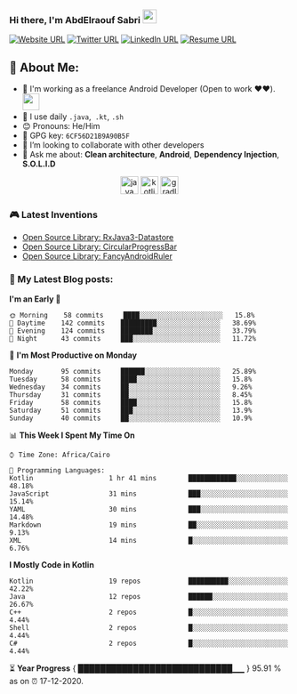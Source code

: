 ### Hi there, I'm AbdElraouf Sabri <img src="https://media.giphy.com/media/hvRJCLFzcasrR4ia7z/giphy.gif" width="25px">
[![Website URL](https://img.shields.io/static/v1?color=red&label=Website%20&logo=firefox-browser&logoColor=white&style=for-the-badge&message=Visit)](https://abd3lraouf.tech)
[![Twitter URL](https://img.shields.io/static/v1?color=red&label=Twitter%20&logo=twitter&logoColor=white&style=for-the-badge&message=Follow)](https://twitter.com/abd3lraouf)
[![LinkedIn URL](https://img.shields.io/static/v1?color=red&label=linkedin&logo=linkedin&logoColor=white&style=for-the-badge&message=Connect)](https://www.linkedin.com/in/abdelraouf-sabri)
[![Resume URL](https://img.shields.io/static/v1?color=teal&label=Resume&logo=adobe&logoColor=white&style=for-the-badge&message=Download)](https://github.com/AbdElraoufSabri/AbdElraoufSabri/releases/latest/download/AbdElraouf.Sabri.resume.pdf)

## 🤵 About Me:
- 🏦 I'm working as a freelance Android Developer (Open to work ❤️❤️).
      <img src="https://media.giphy.com/media/WUlplcMpOCEmTGBtBW/giphy.gif" width="30">
- 🤔 I use daily `.java`,` .kt`, `.sh`
- 😊 Pronouns: He/Him
- 🔑 GPG key: `6CF56D21B9A90B5F`
- 👯 I’m looking to collaborate with other developers
- 💬 Ask me about: **Clean architecture**, **Android**, **Dependency Injection**, **S.O.L.I.D**

<p align="center">
<img src="https://devicons.github.io/devicon/devicon.git/icons/java/java-original.svg" alt="java" width="32" height="32"/> 
<img src="https://devicons.github.io/devicon/devicon.git/icons/kotlin/kotlin-original.svg" alt="kotlin" width="32" height="32"/> 
<img src="https://devicons.github.io/devicon/devicon.git/icons/gradle/gradle-plain.svg" alt="gradle" width="32" height="32"/> 
</p>

### 🎮 Latest Inventions
- [Open Source Library: RxJava3-Datastore](https://github.com/AbdElraoufSabri/DatastoreWithRxJava3)
- [Open Source Library: CircularProgressBar](https://github.com/AbdElraoufSabri/CircularProgressBar)
- [Open Source Library: FancyAndroidRuler](https://github.com/AbdElraoufSabri/FancyAndroidRuler)

### 📕 My Latest Blog posts:
<!-- BLOG-POST-LIST:START -->
<!-- BLOG-POST-LIST:END -->

<!--START_SECTION:waka-->
**I'm an Early 🐤** 

```text
🌞 Morning    58 commits     ████░░░░░░░░░░░░░░░░░░░░░   15.8% 
🌆 Daytime    142 commits    █████████░░░░░░░░░░░░░░░░   38.69% 
🌃 Evening    124 commits    ████████░░░░░░░░░░░░░░░░░   33.79% 
🌙 Night      43 commits     ███░░░░░░░░░░░░░░░░░░░░░░   11.72%

```
📅 **I'm Most Productive on Monday** 

```text
Monday       95 commits     ██████░░░░░░░░░░░░░░░░░░░   25.89% 
Tuesday      58 commits     ████░░░░░░░░░░░░░░░░░░░░░   15.8% 
Wednesday    34 commits     ██░░░░░░░░░░░░░░░░░░░░░░░   9.26% 
Thursday     31 commits     ██░░░░░░░░░░░░░░░░░░░░░░░   8.45% 
Friday       58 commits     ████░░░░░░░░░░░░░░░░░░░░░   15.8% 
Saturday     51 commits     ███░░░░░░░░░░░░░░░░░░░░░░   13.9% 
Sunday       40 commits     ██░░░░░░░░░░░░░░░░░░░░░░░   10.9%

```


📊 **This Week I Spent My Time On** 

```text
⌚︎ Time Zone: Africa/Cairo

💬 Programming Languages: 
Kotlin                   1 hr 41 mins        ████████████░░░░░░░░░░░░░   48.18% 
JavaScript               31 mins             ███░░░░░░░░░░░░░░░░░░░░░░   15.14% 
YAML                     30 mins             ███░░░░░░░░░░░░░░░░░░░░░░   14.48% 
Markdown                 19 mins             ██░░░░░░░░░░░░░░░░░░░░░░░   9.13% 
XML                      14 mins             █░░░░░░░░░░░░░░░░░░░░░░░░   6.76%

```

**I Mostly Code in Kotlin** 

```text
Kotlin                   19 repos            ██████████░░░░░░░░░░░░░░░   42.22% 
Java                     12 repos            ██████░░░░░░░░░░░░░░░░░░░   26.67% 
C++                      2 repos             █░░░░░░░░░░░░░░░░░░░░░░░░   4.44% 
Shell                    2 repos             █░░░░░░░░░░░░░░░░░░░░░░░░   4.44% 
C#                       2 repos             █░░░░░░░░░░░░░░░░░░░░░░░░   4.44%

```



<!--END_SECTION:waka-->

⏳ **Year Progress** { ████████████████████████████▁▁ } 95.91 % as on ⏰ 17-12-2020.



